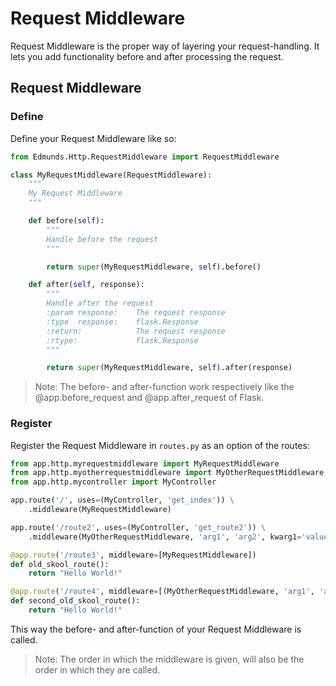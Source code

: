 
# Request Middleware

Request Middleware is the proper way of layering your request-handling. It lets you add functionality before and after processing the request.


## Request Middleware

### Define

Define your Request Middleware like so:
```python
from Edmunds.Http.RequestMiddleware import RequestMiddleware

class MyRequestMiddleware(RequestMiddleware):
    """
    My Request Middleware
    """

    def before(self):
        """
        Handle before the request
        """

        return super(MyRequestMiddleware, self).before()

    def after(self, response):
        """
        Handle after the request
        :param response:    The request response
        :type  response:    flask.Response
        :return:            The request response
        :rtype:             flask.Response
        """

        return super(MyRequestMiddleware, self).after(response)
```

> Note: The before- and after-function work respectively like the @app.before_request and @app.after_request of Flask.

### Register

Register the Request Middleware in `routes.py` as an option of the routes:
```python
from app.http.myrequestmiddleware import MyRequestMiddleware
from app.http.myotherrequestmiddleware import MyOtherRequestMiddleware
from app.http.mycontroller import MyController

app.route('/', uses=(MyController, 'get_index')) \
    .middleware(MyRequestMiddleware)

app.route('/route2', uses=(MyController, 'get_route2')) \
    .middleware(MyOtherRequestMiddleware, 'arg1', 'arg2', kwarg1='value')

@app.route('/route3', middleware=[MyRequestMiddleware])
def old_skool_route():
    return "Hello World!"

@app.route('/route4', middleware=[(MyOtherRequestMiddleware, 'arg1', 'arg2')])
def second_old_skool_route():
    return "Hello World!"
```
This way the before- and after-function of your Request Middleware is called.

> Note: The order in which the middleware is given, will also be the order in which they are called.
